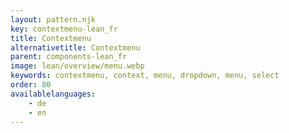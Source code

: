 ```yaml
---
layout: pattern.njk
key: contextmenu-lean_fr
title: Contextmenu
alternativetitle: Contextmenu
parent: components-lean_fr
image: lean/overview/menu.webp
keywords: contextmenu, context, menu, dropdown, menu, select
order: 80
availablelanguages: 
    - de
    - en
---
```

